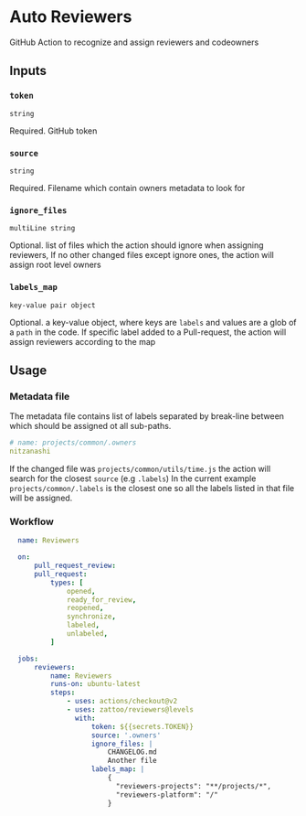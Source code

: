 # Auto Reviewers

GitHub Action to recognize and assign reviewers and codeowners

## Inputs

### `token`

`string`

Required. GitHub token

### `source`

`string`

Required. Filename which contain owners metadata to look for

### `ignore_files`

`multiLine string`

Optional. list of files which the action should ignore when assigning reviewers, If no other changed files except ignore ones, the action will assign root level owners

### `labels_map`

`key-value pair object`

Optional. a key-value object, where keys are `labels` and values are a glob of a `path` in the code. If specific label added to a Pull-request, the action will assign reviewers according to the map

## Usage

### Metadata file
The metadata file contains list of labels separated by break-line between which should be assigned ot all sub-paths.
```yml
# name: projects/common/.owners
nitzanashi
```

If the changed file was `projects/common/utils/time.js` the action will search for the closest `source` (e.g `.labels`)
In the current example `projects/common/.labels` is the closest one so all the labels listed in that file will be assigned.

### Workflow

````yaml
  name: Reviewers

  on:
      pull_request_review:
      pull_request:
          types: [
              opened,
              ready_for_review,
              reopened,
              synchronize,
              labeled,
              unlabeled,
          ]

  jobs:
      reviewers:
          name: Reviewers
          runs-on: ubuntu-latest
          steps:
              - uses: actions/checkout@v2
              - uses: zattoo/reviewers@levels
                with:
                    token: ${{secrets.TOKEN}}
                    source: '.owners'
                    ignore_files: |
                        CHANGELOG.md
                        Another file
                    labels_map: |
                        {
                          "reviewers-projects": "**/projects/*",
                          "reviewers-platform": "/"
                        }
````
